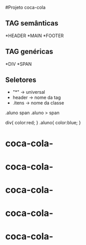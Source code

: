 #Projeto coca-cola

## TAG semânticas 
*HEADER 
*MAIN
*FOOTER 

## TAG genéricas 
*DIV
*SPAN

## Seletores 
* "*" -> universal 
* header -> nome da tag 
* .itens -> nome da classe 

.aluno span
.aluno > span 
<div id="nome" class="aluno"> </div>
<div>

div{
    color:red;
}
.aluno{
    color:blue;
}
# coca-cola-
# coca-cola-
# coca-cola-
# coca-cola-
# coca-cola-
